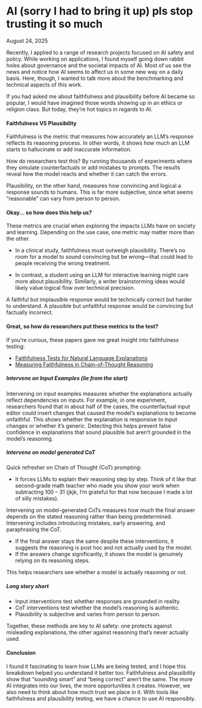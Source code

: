 # AI (sorry I had to bring it up) pls stop trusting it so much

August 24, 2025

Recently, I applied to a range of research projects focused on AI safety and policy. While working on applications, I found myself going down rabbit holes about governance and the societal impacts of AI. Most of us see the news and notice how AI seems to affect us in some new way on a daily basis. Here, though, I wanted to talk more about the benchmarking and technical aspects of this work.

If you had asked me about faithfulness and plausibility before AI became so popular, I would have imagined those words showing up in an ethics or religion class. But today, they’re hot topics in regards to AI.

#### Faithfulness VS Plausibility

Faithfulness is the metric that measures how accurately an LLM’s response reflects its reasoning process. In other words, it shows how much an LLM starts to hallucinate or add inaccurate information. 

How do researchers test this? By running thousands of experiments where they simulate counterfactuals or add mistakes to prompts. The results reveal how the model reacts and whether it can catch the errors.

Plausibility, on the other hand, measures how convincing and logical a response sounds to humans. This is far more subjective, since what seems “reasonable” can vary from person to person.

#### Okay... so how does this help us? 

These metrics are crucial when exploring the impacts LLMs have on society and learning. Depending on the use case, one metric may matter more than the other.

- In a clinical study, faithfulness must outweigh plausibility. There’s no room for a model to sound convincing but be wrong—that could lead to people receiving the wrong treatment.

- In contrast, a student using an LLM for interactive learning might care more about plausibility. Similarly, a writer brainstorming ideas would likely value logical flow over technical precision.

A faithful but implausible response would be technically correct but harder to understand. A plausible but unfaithful response would be convincing but factually incorrect.

#### Great, so how do researchers put these metrics to the test?

If you’re curious, these papers gave me great insight into faithfulness testing:

- [Faithfulness Tests for Natural Language Explanations](https://arxiv.org/abs/2305.18029)
- [Measuring Faithfulness in Chain-of-Thought Reasoning](https://arxiv.org/abs/2307.13702)

##### Intervene on Input Examples (lie from the start)

Intervening on input examples measures whether the explanations actually reflect dependencies on inputs. For example, in one experiment, researchers found that in about half of the cases, the counterfactual input editor could insert changes that caused the model’s explanations to become unfaithful. This shows whether the explanation is responsive to input changes or whether it’s generic. Detecting this helps prevent false confidence in explanations that sound plausible but aren’t grounded in the model’s reasoning.

##### Intervene on model generated CoT

Quick refresher on Chain of Thought (CoT) prompting:
- It forces LLMs to explain their reasoning step by step. Think of it like that second-grade math teacher who made you show your work when subtracting 100 – 31 (jkjk, I’m grateful for that now because I made a lot of silly mistakes).

Intervening on model-generated CoTs measures how much the final answer depends on the stated reasoning rather than being predetermined. Intervening includes introducing mistakes, early answering, and paraphrasing the CoT. 

- If the final answer stays the same despite these interventions, it suggests the reasoning is post hoc and not actually used by the model.
- If the answers change significantly, it shows the model is genuinely relying on its reasoning steps.

This helps researchers see whether a model is actually reasoning or not.

##### Long story short

- Input interventions test whether responses are grounded in reality.
- CoT interventions test whether the model’s reasoning is authentic.
- Plausibility is subjective and varies from person to person.

Together, these methods are key to AI safety: one protects against misleading explanations, the other against reasoning that’s never actually used.

#### Conclusion

I found it fascinating to learn how LLMs are being tested, and I hope this breakdown helped you understand it better too. Faithfulness and plausibility show that “sounding smart” and “being correct” aren’t the same. The more AI integrates into our lives, the more opportunities it creates. However, we also need to think about how much trust we place in it. With tools like faithfulness and plausibility testing, we have a chance to use AI responsibly.